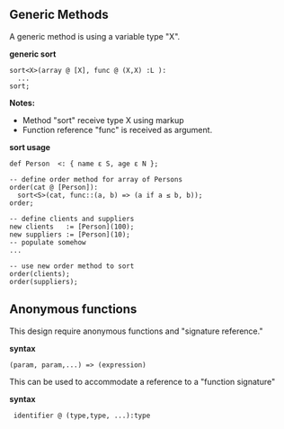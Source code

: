 ## Generic Methods

A generic method is using a variable type "X". 

**generic sort**

```
sort<X>(array @ [X], func @ (X,X) :L ):
  ...
sort;
```

**Notes:**

* Method "sort" receive type X using markup <X> 
* Function reference "func" is received as argument.

**sort usage**

```
def Person  <: { name ε S, age ε N };

-- define order method for array of Persons
order(cat @ [Person]):
  sort<S>(cat, func::(a, b) => (a if a ≤ b, b));
order;

-- define clients and suppliers
new clients   := [Person](100);
new suppliers := [Person](10);
-- populate somehow
...

-- use new order method to sort
order(clients);
order(suppliers);
```

## Anonymous functions

This design require anonymous functions and "signature reference."

**syntax**
```
(param, param,...) => (expression)
```

This can be used to accommodate a reference to a "function signature"

**syntax**
```
 identifier @ (type,type, ...):type
```

